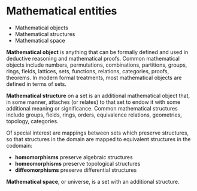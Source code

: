 # Mathematical entities

- Mathematical objects
- Mathematical structures
- Mathematical space


**Mathematical object** is anything that can be formally defined and used in deductive reasoning and mathematical proofs. Common mathematical objects include numbers, permutations, combinations, partitions, groups, rings, fields, lattices, sets, functions, relations, categories, proofs, theorems. In modern formal treatments, most mathematical objects are defined in terms of sets.

**Mathematical structure** on a set is an additional mathematical object that, in some manner, attaches (or relates) to that set to endow it with some additional meaning or significance. Common mathematical structures include groups, fields, rings, orders, equivalence relations, geometries, topology, categories.

Of special interest are mappings between sets which preserve structures, so that structures in the domain are mapped to equivalent structures in the codomain:
- **homomorphisms** preserve algebraic structures
- **homeomorphisms** preserve topological structures
- **diffeomorphisms** preserve differential structures


**Mathematical space**, or universe, is a set with an additional structure.


